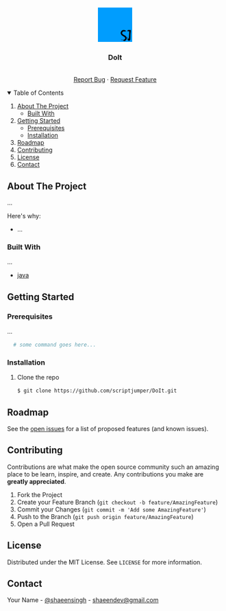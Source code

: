 <p align="center">
  <a href="">
    <img src="logo.png" alt="Logo" width="80" height="80">
  </a>

  <h3 align="center">DoIt</h3>

  <p align="center">
    <br />
    <a href="https://github.com/scriptjumper/DoIt/issues/new">Report Bug</a>
    ·
    <a href="https://github.com/scriptjumper/DoIt/issues/new">Request Feature</a>
  </p>
</p>

<details open="open">
  <summary>Table of Contents</summary>
  <ol>
    <li>
      <a href="#about-the-project">About The Project</a>
      <ul>
        <li><a href="#built-with">Built With</a></li>
      </ul>
    </li>
    <li>
      <a href="#getting-started">Getting Started</a>
      <ul>
        <li><a href="#prerequisites">Prerequisites</a></li>
        <li><a href="#installation">Installation</a></li>
      </ul>
    </li>
    <li><a href="#roadmap">Roadmap</a></li>
    <li><a href="#contributing">Contributing</a></li>
    <li><a href="#license">License</a></li>
    <li><a href="#contact">Contact</a></li>
  </ol>
</details>

## About The Project

...

Here's why:

- ...

### Built With

...

- [java](https://www.java.com/en/)

## Getting Started

### Prerequisites

...

```sh
  # some command goes here...
```

### Installation

1. Clone the repo
   ```sh
   $ git clone https://github.com/scriptjumper/DoIt.git
   ```

## Roadmap

See the [open issues](https://github.com/scriptjumper/resume/issues) for a list of proposed features (and known issues).

## Contributing

Contributions are what make the open source community such an amazing place to be learn, inspire, and create. Any contributions you make are **greatly appreciated**.

1. Fork the Project
2. Create your Feature Branch (`git checkout -b feature/AmazingFeature`)
3. Commit your Changes (`git commit -m 'Add some AmazingFeature'`)
4. Push to the Branch (`git push origin feature/AmazingFeature`)
5. Open a Pull Request

## License

Distributed under the MIT License. See `LICENSE` for more information.

## Contact

Your Name - [@shaeensingh](https://twitter.com/shaeensingh) - shaeendev@gmail.com